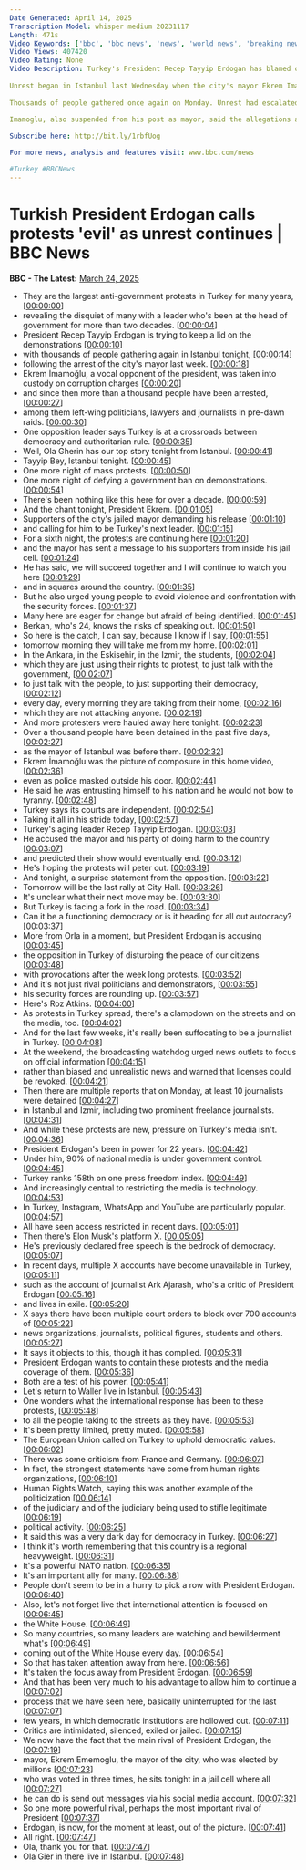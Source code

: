 ```yaml
---
Date Generated: April 14, 2025
Transcription Model: whisper medium 20231117
Length: 471s
Video Keywords: ['bbc', 'bbc news', 'news', 'world news', 'breaking news', 'us news', 'world', 'america', 'usa', 'usa news', 'india news']
Video Views: 407420
Video Rating: None
Video Description: Turkey's President Recep Tayyip Erdogan has blamed opposition political parties for provoking a "movement of violence", as protests in the country continue for a sixth night.
 
Unrest began in Istanbul last Wednesday when the city's mayor Ekrem Imamoglu, Erdogan's main presidential rival, was detained on corruption charges.
 
Thousands of people gathered once again on Monday. Unrest had escalated on Sunday night, with protesters fired on with tear gas and rubber bullets.
 
Imamoglu, also suspended from his post as mayor, said the allegations against him were politically motivated, a claim denied by Erdogan.

Subscribe here: http://bit.ly/1rbfUog

For more news, analysis and features visit: www.bbc.com/news 

#Turkey #BBCNews
---
```


# Turkish President Erdogan calls protests 'evil' as unrest continues | BBC News
**BBC - The Latest:** [March 24, 2025](https://www.youtube.com/watch?v=7Zp_Keh6TUQ)
*  They are the largest anti-government protests in Turkey for many years, [[00:00:00](https://www.youtube.com/watch?v=7Zp_Keh6TUQ&t=0.0s)]
*  revealing the disquiet of many with a leader who's been at the head of government for more than two decades. [[00:00:04](https://www.youtube.com/watch?v=7Zp_Keh6TUQ&t=4.16s)]
*  President Recep Tayyip Erdogan is trying to keep a lid on the demonstrations [[00:00:10](https://www.youtube.com/watch?v=7Zp_Keh6TUQ&t=10.36s)]
*  with thousands of people gathering again in Istanbul tonight, [[00:00:14](https://www.youtube.com/watch?v=7Zp_Keh6TUQ&t=14.6s)]
*  following the arrest of the city's mayor last week. [[00:00:18](https://www.youtube.com/watch?v=7Zp_Keh6TUQ&t=18.04s)]
*  Ekrem İmamoğlu, a vocal opponent of the president, was taken into custody on corruption charges [[00:00:20](https://www.youtube.com/watch?v=7Zp_Keh6TUQ&t=20.88s)]
*  and since then more than a thousand people have been arrested, [[00:00:27](https://www.youtube.com/watch?v=7Zp_Keh6TUQ&t=27.32s)]
*  among them left-wing politicians, lawyers and journalists in pre-dawn raids. [[00:00:30](https://www.youtube.com/watch?v=7Zp_Keh6TUQ&t=30.560000000000002s)]
*  One opposition leader says Turkey is at a crossroads between democracy and authoritarian rule. [[00:00:35](https://www.youtube.com/watch?v=7Zp_Keh6TUQ&t=35.8s)]
*  Well, Ola Gherin has our top story tonight from Istanbul. [[00:00:41](https://www.youtube.com/watch?v=7Zp_Keh6TUQ&t=41.760000000000005s)]
*  Tayyip Bey, Istanbul tonight. [[00:00:45](https://www.youtube.com/watch?v=7Zp_Keh6TUQ&t=45.480000000000004s)]
*  One more night of mass protests. [[00:00:50](https://www.youtube.com/watch?v=7Zp_Keh6TUQ&t=50.0s)]
*  One more night of defying a government ban on demonstrations. [[00:00:54](https://www.youtube.com/watch?v=7Zp_Keh6TUQ&t=54.08s)]
*  There's been nothing like this here for over a decade. [[00:00:59](https://www.youtube.com/watch?v=7Zp_Keh6TUQ&t=59.6s)]
*  And the chant tonight, President Ekrem. [[00:01:05](https://www.youtube.com/watch?v=7Zp_Keh6TUQ&t=65.6s)]
*  Supporters of the city's jailed mayor demanding his release [[00:01:10](https://www.youtube.com/watch?v=7Zp_Keh6TUQ&t=70.52s)]
*  and calling for him to be Turkey's next leader. [[00:01:15](https://www.youtube.com/watch?v=7Zp_Keh6TUQ&t=75.6s)]
*  For a sixth night, the protests are continuing here [[00:01:20](https://www.youtube.com/watch?v=7Zp_Keh6TUQ&t=80.12s)]
*  and the mayor has sent a message to his supporters from inside his jail cell. [[00:01:24](https://www.youtube.com/watch?v=7Zp_Keh6TUQ&t=84.32s)]
*  He has said, we will succeed together and I will continue to watch you here [[00:01:29](https://www.youtube.com/watch?v=7Zp_Keh6TUQ&t=89.28s)]
*  and in squares around the country. [[00:01:35](https://www.youtube.com/watch?v=7Zp_Keh6TUQ&t=95.24s)]
*  But he also urged young people to avoid violence and confrontation with the security forces. [[00:01:37](https://www.youtube.com/watch?v=7Zp_Keh6TUQ&t=97.88s)]
*  Many here are eager for change but afraid of being identified. [[00:01:45](https://www.youtube.com/watch?v=7Zp_Keh6TUQ&t=105.48s)]
*  Berkan, who's 24, knows the risks of speaking out. [[00:01:50](https://www.youtube.com/watch?v=7Zp_Keh6TUQ&t=110.88s)]
*  So here is the catch, I can say, because I know if I say, [[00:01:55](https://www.youtube.com/watch?v=7Zp_Keh6TUQ&t=115.92s)]
*  tomorrow morning they will take me from my home. [[00:02:01](https://www.youtube.com/watch?v=7Zp_Keh6TUQ&t=121.0s)]
*  In the Ankara, in the Eskisehir, in the Izmir, the students, [[00:02:04](https://www.youtube.com/watch?v=7Zp_Keh6TUQ&t=124.68s)]
*  which they are just using their rights to protest, to just talk with the government, [[00:02:07](https://www.youtube.com/watch?v=7Zp_Keh6TUQ&t=127.88s)]
*  to just talk with the people, to just supporting their democracy, [[00:02:12](https://www.youtube.com/watch?v=7Zp_Keh6TUQ&t=132.79999999999998s)]
*  every day, every morning they are taking from their home, [[00:02:16](https://www.youtube.com/watch?v=7Zp_Keh6TUQ&t=136.35999999999999s)]
*  which they are not attacking anyone. [[00:02:19](https://www.youtube.com/watch?v=7Zp_Keh6TUQ&t=139.72s)]
*  And more protesters were hauled away here tonight. [[00:02:23](https://www.youtube.com/watch?v=7Zp_Keh6TUQ&t=143.6s)]
*  Over a thousand people have been detained in the past five days, [[00:02:27](https://www.youtube.com/watch?v=7Zp_Keh6TUQ&t=147.79999999999998s)]
*  as the mayor of Istanbul was before them. [[00:02:32](https://www.youtube.com/watch?v=7Zp_Keh6TUQ&t=152.95999999999998s)]
*  Ekrem İmamoğlu was the picture of composure in this home video, [[00:02:36](https://www.youtube.com/watch?v=7Zp_Keh6TUQ&t=156.44s)]
*  even as police masked outside his door. [[00:02:44](https://www.youtube.com/watch?v=7Zp_Keh6TUQ&t=164.32s)]
*  He said he was entrusting himself to his nation and he would not bow to tyranny. [[00:02:48](https://www.youtube.com/watch?v=7Zp_Keh6TUQ&t=168.07999999999998s)]
*  Turkey says its courts are independent. [[00:02:54](https://www.youtube.com/watch?v=7Zp_Keh6TUQ&t=174.16s)]
*  Taking it all in his stride today, [[00:02:57](https://www.youtube.com/watch?v=7Zp_Keh6TUQ&t=177.64s)]
*  Turkey's aging leader Recep Tayyip Erdogan. [[00:03:03](https://www.youtube.com/watch?v=7Zp_Keh6TUQ&t=183.16s)]
*  He accused the mayor and his party of doing harm to the country [[00:03:07](https://www.youtube.com/watch?v=7Zp_Keh6TUQ&t=187.35999999999999s)]
*  and predicted their show would eventually end. [[00:03:12](https://www.youtube.com/watch?v=7Zp_Keh6TUQ&t=192.07999999999998s)]
*  He's hoping the protests will peter out. [[00:03:19](https://www.youtube.com/watch?v=7Zp_Keh6TUQ&t=199.6s)]
*  And tonight, a surprise statement from the opposition. [[00:03:22](https://www.youtube.com/watch?v=7Zp_Keh6TUQ&t=202.92s)]
*  Tomorrow will be the last rally at City Hall. [[00:03:26](https://www.youtube.com/watch?v=7Zp_Keh6TUQ&t=206.64s)]
*  It's unclear what their next move may be. [[00:03:30](https://www.youtube.com/watch?v=7Zp_Keh6TUQ&t=210.48s)]
*  But Turkey is facing a fork in the road. [[00:03:34](https://www.youtube.com/watch?v=7Zp_Keh6TUQ&t=214.0s)]
*  Can it be a functioning democracy or is it heading for all out autocracy? [[00:03:37](https://www.youtube.com/watch?v=7Zp_Keh6TUQ&t=217.2s)]
*  More from Orla in a moment, but President Erdogan is accusing [[00:03:45](https://www.youtube.com/watch?v=7Zp_Keh6TUQ&t=225.04s)]
*  the opposition in Turkey of disturbing the peace of our citizens [[00:03:48](https://www.youtube.com/watch?v=7Zp_Keh6TUQ&t=228.88s)]
*  with provocations after the week long protests. [[00:03:52](https://www.youtube.com/watch?v=7Zp_Keh6TUQ&t=232.11999999999998s)]
*  And it's not just rival politicians and demonstrators, [[00:03:55](https://www.youtube.com/watch?v=7Zp_Keh6TUQ&t=235.04s)]
*  his security forces are rounding up. [[00:03:57](https://www.youtube.com/watch?v=7Zp_Keh6TUQ&t=237.64s)]
*  Here's Roz Atkins. [[00:04:00](https://www.youtube.com/watch?v=7Zp_Keh6TUQ&t=240.0s)]
*  As protests in Turkey spread, there's a clampdown on the streets and on the media, too. [[00:04:02](https://www.youtube.com/watch?v=7Zp_Keh6TUQ&t=242.28s)]
*  And for the last few weeks, it's really been suffocating to be a journalist in Turkey. [[00:04:08](https://www.youtube.com/watch?v=7Zp_Keh6TUQ&t=248.56s)]
*  At the weekend, the broadcasting watchdog urged news outlets to focus on official information [[00:04:15](https://www.youtube.com/watch?v=7Zp_Keh6TUQ&t=255.92000000000002s)]
*  rather than biased and unrealistic news and warned that licenses could be revoked. [[00:04:21](https://www.youtube.com/watch?v=7Zp_Keh6TUQ&t=261.32s)]
*  Then there are multiple reports that on Monday, at least 10 journalists were detained [[00:04:27](https://www.youtube.com/watch?v=7Zp_Keh6TUQ&t=267.08s)]
*  in Istanbul and Izmir, including two prominent freelance journalists. [[00:04:31](https://www.youtube.com/watch?v=7Zp_Keh6TUQ&t=271.64s)]
*  And while these protests are new, pressure on Turkey's media isn't. [[00:04:36](https://www.youtube.com/watch?v=7Zp_Keh6TUQ&t=276.68s)]
*  President Erdogan's been in power for 22 years. [[00:04:42](https://www.youtube.com/watch?v=7Zp_Keh6TUQ&t=282.12s)]
*  Under him, 90% of national media is under government control. [[00:04:45](https://www.youtube.com/watch?v=7Zp_Keh6TUQ&t=285.08s)]
*  Turkey ranks 158th on one press freedom index. [[00:04:49](https://www.youtube.com/watch?v=7Zp_Keh6TUQ&t=289.24s)]
*  And increasingly central to restricting the media is technology. [[00:04:53](https://www.youtube.com/watch?v=7Zp_Keh6TUQ&t=293.48s)]
*  In Turkey, Instagram, WhatsApp and YouTube are particularly popular. [[00:04:57](https://www.youtube.com/watch?v=7Zp_Keh6TUQ&t=297.56s)]
*  All have seen access restricted in recent days. [[00:05:01](https://www.youtube.com/watch?v=7Zp_Keh6TUQ&t=301.72s)]
*  Then there's Elon Musk's platform X. [[00:05:05](https://www.youtube.com/watch?v=7Zp_Keh6TUQ&t=305.24s)]
*  He's previously declared free speech is the bedrock of democracy. [[00:05:07](https://www.youtube.com/watch?v=7Zp_Keh6TUQ&t=307.88s)]
*  In recent days, multiple X accounts have become unavailable in Turkey, [[00:05:11](https://www.youtube.com/watch?v=7Zp_Keh6TUQ&t=311.8s)]
*  such as the account of journalist Ark Ajarash, who's a critic of President Erdogan [[00:05:16](https://www.youtube.com/watch?v=7Zp_Keh6TUQ&t=316.35999999999996s)]
*  and lives in exile. [[00:05:20](https://www.youtube.com/watch?v=7Zp_Keh6TUQ&t=320.84s)]
*  X says there have been multiple court orders to block over 700 accounts of [[00:05:22](https://www.youtube.com/watch?v=7Zp_Keh6TUQ&t=322.44s)]
*  news organizations, journalists, political figures, students and others. [[00:05:27](https://www.youtube.com/watch?v=7Zp_Keh6TUQ&t=327.64s)]
*  It says it objects to this, though it has complied. [[00:05:31](https://www.youtube.com/watch?v=7Zp_Keh6TUQ&t=331.88s)]
*  President Erdogan wants to contain these protests and the media coverage of them. [[00:05:36](https://www.youtube.com/watch?v=7Zp_Keh6TUQ&t=336.11999999999995s)]
*  Both are a test of his power. [[00:05:41](https://www.youtube.com/watch?v=7Zp_Keh6TUQ&t=341.0s)]
*  Let's return to Waller live in Istanbul. [[00:05:43](https://www.youtube.com/watch?v=7Zp_Keh6TUQ&t=343.71999999999997s)]
*  One wonders what the international response has been to these protests, [[00:05:48](https://www.youtube.com/watch?v=7Zp_Keh6TUQ&t=348.36s)]
*  to all the people taking to the streets as they have. [[00:05:53](https://www.youtube.com/watch?v=7Zp_Keh6TUQ&t=353.15999999999997s)]
*  It's been pretty limited, pretty muted. [[00:05:58](https://www.youtube.com/watch?v=7Zp_Keh6TUQ&t=358.92s)]
*  The European Union called on Turkey to uphold democratic values. [[00:06:02](https://www.youtube.com/watch?v=7Zp_Keh6TUQ&t=362.36s)]
*  There was some criticism from France and Germany. [[00:06:07](https://www.youtube.com/watch?v=7Zp_Keh6TUQ&t=367.15999999999997s)]
*  In fact, the strongest statements have come from human rights organizations, [[00:06:10](https://www.youtube.com/watch?v=7Zp_Keh6TUQ&t=370.44s)]
*  Human Rights Watch, saying this was another example of the politicization [[00:06:14](https://www.youtube.com/watch?v=7Zp_Keh6TUQ&t=374.84s)]
*  of the judiciary and of the judiciary being used to stifle legitimate [[00:06:19](https://www.youtube.com/watch?v=7Zp_Keh6TUQ&t=379.24s)]
*  political activity. [[00:06:25](https://www.youtube.com/watch?v=7Zp_Keh6TUQ&t=385.08s)]
*  It said this was a very dark day for democracy in Turkey. [[00:06:27](https://www.youtube.com/watch?v=7Zp_Keh6TUQ&t=387.56s)]
*  I think it's worth remembering that this country is a regional heavyweight. [[00:06:31](https://www.youtube.com/watch?v=7Zp_Keh6TUQ&t=391.64s)]
*  It's a powerful NATO nation. [[00:06:35](https://www.youtube.com/watch?v=7Zp_Keh6TUQ&t=395.32s)]
*  It's an important ally for many. [[00:06:38](https://www.youtube.com/watch?v=7Zp_Keh6TUQ&t=398.03999999999996s)]
*  People don't seem to be in a hurry to pick a row with President Erdogan. [[00:06:40](https://www.youtube.com/watch?v=7Zp_Keh6TUQ&t=400.84s)]
*  Also, let's not forget live that international attention is focused on [[00:06:45](https://www.youtube.com/watch?v=7Zp_Keh6TUQ&t=405.0s)]
*  the White House. [[00:06:49](https://www.youtube.com/watch?v=7Zp_Keh6TUQ&t=409.23999999999995s)]
*  So many countries, so many leaders are watching and bewilderment what's [[00:06:49](https://www.youtube.com/watch?v=7Zp_Keh6TUQ&t=409.88s)]
*  coming out of the White House every day. [[00:06:54](https://www.youtube.com/watch?v=7Zp_Keh6TUQ&t=414.59999999999997s)]
*  So that has taken attention away from here. [[00:06:56](https://www.youtube.com/watch?v=7Zp_Keh6TUQ&t=416.76s)]
*  It's taken the focus away from President Erdogan. [[00:06:59](https://www.youtube.com/watch?v=7Zp_Keh6TUQ&t=419.15999999999997s)]
*  And that has been very much to his advantage to allow him to continue a [[00:07:02](https://www.youtube.com/watch?v=7Zp_Keh6TUQ&t=422.44s)]
*  process that we have seen here, basically uninterrupted for the last [[00:07:07](https://www.youtube.com/watch?v=7Zp_Keh6TUQ&t=427.0s)]
*  few years, in which democratic institutions are hollowed out. [[00:07:11](https://www.youtube.com/watch?v=7Zp_Keh6TUQ&t=431.56s)]
*  Critics are intimidated, silenced, exiled or jailed. [[00:07:15](https://www.youtube.com/watch?v=7Zp_Keh6TUQ&t=435.56s)]
*  We now have the fact that the main rival of President Erdogan, the [[00:07:19](https://www.youtube.com/watch?v=7Zp_Keh6TUQ&t=439.4s)]
*  mayor, Ekrem Ememoglu, the mayor of the city, who was elected by millions [[00:07:23](https://www.youtube.com/watch?v=7Zp_Keh6TUQ&t=443.56s)]
*  who was voted in three times, he sits tonight in a jail cell where all [[00:07:27](https://www.youtube.com/watch?v=7Zp_Keh6TUQ&t=447.96s)]
*  he can do is send out messages via his social media account. [[00:07:32](https://www.youtube.com/watch?v=7Zp_Keh6TUQ&t=452.68s)]
*  So one more powerful rival, perhaps the most important rival of President [[00:07:37](https://www.youtube.com/watch?v=7Zp_Keh6TUQ&t=457.08s)]
*  Erdogan, is now, for the moment at least, out of the picture. [[00:07:41](https://www.youtube.com/watch?v=7Zp_Keh6TUQ&t=461.8s)]
*  All right. [[00:07:47](https://www.youtube.com/watch?v=7Zp_Keh6TUQ&t=467.0s)]
*  Ola, thank you for that. [[00:07:47](https://www.youtube.com/watch?v=7Zp_Keh6TUQ&t=467.56s)]
*  Ola Gier in there live in Istanbul. [[00:07:48](https://www.youtube.com/watch?v=7Zp_Keh6TUQ&t=468.6s)]
